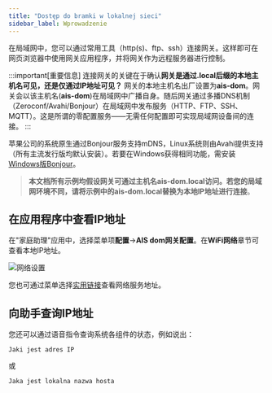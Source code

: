 ```yaml
---
title: "Dostęp do bramki w lokalnej sieci"
sidebar_label: Wprowadzenie
---
```


在局域网中，您可以通过常用工具（http(s)、ftp、ssh）连接网关。这样即可在网页浏览器中使用网关应用程序，并将网关作为远程服务器进行控制。

:::important[重要信息]
 连接网关的关键在于确认**网关是通过.local后缀的本地主机名可见，还是仅通过IP地址可见？** 网关的本地主机名出厂设置为**ais-dom**。网关会以该主机名(**ais-dom**)在局域网中广播自身。随后网关通过多播DNS机制（Zeroconf/Avahi/Bonjour）在局域网中发布服务（HTTP、FTP、SSH、MQTT）。这是所谓的零配置服务——无需任何配置即可实现局域网设备间的连接。
:::

苹果公司的系统原生通过Bonjour服务支持mDNS，Linux系统则由Avahi提供支持（所有主流发行版均默认安装）。若要在Windows获得相同功能，需安装[Windows版Bonjour](https://support.apple.com/kb/dl999?locale=pl_PL)。

>**本文档所有示例均假设网关可通过主机名ais-dom.local访问。若您的局域网环境不同，请将示例中的ais-dom.local替换为本地IP地址进行连接**。

## 在应用程序中查看IP地址

在"家庭助理"应用中，选择菜单项**配置**→**AIS dom网关配置**。在**WiFi网络**章节可查看本地IP地址。

![网络设置](/img/en/bramka/ais_bramka_ip_address.png)

您也可通过菜单选择[实用链接](/docs/ais_bramka_services)查看网络服务地址。

## 向助手查询IP地址

您还可以通过语音指令查询系统各组件的状态，例如说出：

```text
Jaki jest adres IP
```

或

```text
Jaka jest lokalna nazwa hosta
```